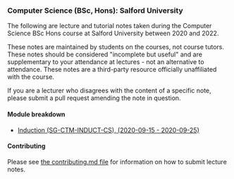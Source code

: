 ### Computer Science (BSc, Hons): Salford University

The following are lecture and tutorial notes taken during the Computer Science BSc Hons course at Salford University between 2020 and 2022.

These notes are maintained by students on the courses, not course tutors. These notes should be considered "incomplete but useful" and are supplementary to your attendance at lectures - not an alternative to attendance. These notes are a third-party resource officially unaffiliated with the course.

If you are a lecturer who disagrees with the content of a specific note, please submit a pull request amending the note in question.

#### Module breakdown

* [Induction (SG-CTM-INDUCT-CS), (2020-09-15 - 2020-09-25)](https://github.com/SalfordShane/SalfordUniversityLectureNotes-CS-BSC-Hons/tree/master/Induction%20(SG-CTM-INDUCT-CS))  

#### Contributing

Please see [the contributing.md file](contributing.md) for information on how to submit lecture notes.
